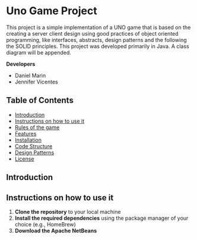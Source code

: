 # Uno Game Project 

This project is a simple implementation of a UNO game that is based on the creating a server client design using good practices of object oriented programming, like interfaces, abstracts, design patterns and the following the SOLID principles. This project was developed primarily in Java. A class diagram will be appended. 

**Developers** 
- Daniel Marin
- Jennifer Vicentes

## Table of Contents
- [Introduction](#introduction)
- [Instructions on how to use it](#instructions-on-how-to-use-it)
- [Rules of the game](#rules-of-the-game)
- [Features](#features)
- [Installation](#installation)
- [Code Structure](#code-structure)
- [Design Patterns](#design-patterns)
- [License](#license)
## Introduction


## Instructions on how to use it 

1. **Clone the repository** to your local machine 
2. **Install the required dependencies** using the package manager of your choice (e.g., HomeBrew)
3. **Download the Apache NetBeans** 